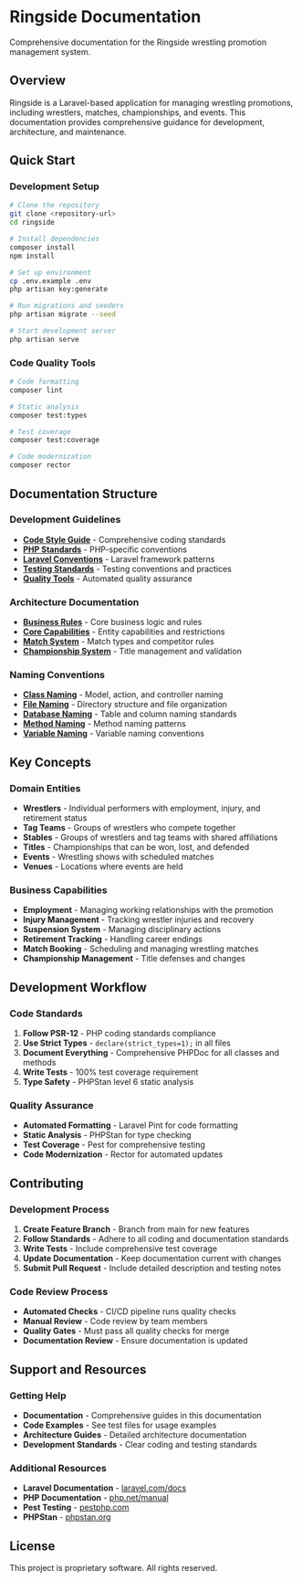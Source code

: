 # Ringside Documentation

Comprehensive documentation for the Ringside wrestling promotion management system.

## Overview

Ringside is a Laravel-based application for managing wrestling promotions, including wrestlers, matches, championships, and events. This documentation provides comprehensive guidance for development, architecture, and maintenance.

## Quick Start

### Development Setup
```bash
# Clone the repository
git clone <repository-url>
cd ringside

# Install dependencies
composer install
npm install

# Set up environment
cp .env.example .env
php artisan key:generate

# Run migrations and seeders
php artisan migrate --seed

# Start development server
php artisan serve
```

### Code Quality Tools
```bash
# Code formatting
composer lint

# Static analysis
composer test:types

# Test coverage
composer test:coverage

# Code modernization
composer rector
```

## Documentation Structure

### Development Guidelines
- **[Code Style Guide](guidelines/code-style.md)** - Comprehensive coding standards
- **[PHP Standards](guidelines/php.md)** - PHP-specific conventions
- **[Laravel Conventions](guidelines/laravel.md)** - Laravel framework patterns
- **[Testing Standards](guidelines/testing.md)** - Testing conventions and practices
- **[Quality Tools](guidelines/quality-tools.md)** - Automated quality assurance

### Architecture Documentation
- **[Business Rules](architecture/business-rules.md)** - Core business logic and rules
- **[Core Capabilities](architecture/core-capabilities.md)** - Entity capabilities and restrictions
- **[Match System](architecture/match-system.md)** - Match types and competitor rules
- **[Championship System](architecture/championship-system.md)** - Title management and validation

### Naming Conventions
- **[Class Naming](guidelines/conventions/class-naming.md)** - Model, action, and controller naming
- **[File Naming](guidelines/conventions/file-naming.md)** - Directory structure and file organization
- **[Database Naming](guidelines/conventions/database-naming.md)** - Table and column naming standards
- **[Method Naming](guidelines/conventions/method-naming.md)** - Method naming patterns
- **[Variable Naming](guidelines/conventions/variable-naming.md)** - Variable naming conventions

## Key Concepts

### Domain Entities
- **Wrestlers** - Individual performers with employment, injury, and retirement status
- **Tag Teams** - Groups of wrestlers who compete together
- **Stables** - Groups of wrestlers and tag teams with shared affiliations
- **Titles** - Championships that can be won, lost, and defended
- **Events** - Wrestling shows with scheduled matches
- **Venues** - Locations where events are held

### Business Capabilities
- **Employment** - Managing working relationships with the promotion
- **Injury Management** - Tracking wrestler injuries and recovery
- **Suspension System** - Managing disciplinary actions
- **Retirement Tracking** - Handling career endings
- **Match Booking** - Scheduling and managing wrestling matches
- **Championship Management** - Title defenses and changes

## Development Workflow

### Code Standards
1. **Follow PSR-12** - PHP coding standards compliance
2. **Use Strict Types** - `declare(strict_types=1);` in all files
3. **Document Everything** - Comprehensive PHPDoc for all classes and methods
4. **Write Tests** - 100% test coverage requirement
5. **Type Safety** - PHPStan level 6 static analysis

### Quality Assurance
- **Automated Formatting** - Laravel Pint for code formatting
- **Static Analysis** - PHPStan for type checking
- **Test Coverage** - Pest for comprehensive testing
- **Code Modernization** - Rector for automated updates

## Contributing

### Development Process
1. **Create Feature Branch** - Branch from main for new features
2. **Follow Standards** - Adhere to all coding and documentation standards
3. **Write Tests** - Include comprehensive test coverage
4. **Update Documentation** - Keep documentation current with changes
5. **Submit Pull Request** - Include detailed description and testing notes

### Code Review Process
- **Automated Checks** - CI/CD pipeline runs quality checks
- **Manual Review** - Code review by team members
- **Quality Gates** - Must pass all quality checks for merge
- **Documentation Review** - Ensure documentation is updated

## Support and Resources

### Getting Help
- **Documentation** - Comprehensive guides in this documentation
- **Code Examples** - See test files for usage examples
- **Architecture Guides** - Detailed architecture documentation
- **Development Standards** - Clear coding and testing standards

### Additional Resources
- **Laravel Documentation** - [laravel.com/docs](https://laravel.com/docs)
- **PHP Documentation** - [php.net/manual](https://php.net/manual)
- **Pest Testing** - [pestphp.com](https://pestphp.com)
- **PHPStan** - [phpstan.org](https://phpstan.org)

## License

This project is proprietary software. All rights reserved.
